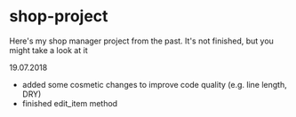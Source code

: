 # shop-project

Here's my shop manager project from the past. It's not finished, but you might take a look at it

19.07.2018
- added some cosmetic changes to improve code quality (e.g. line length, DRY)
- finished edit_item method
